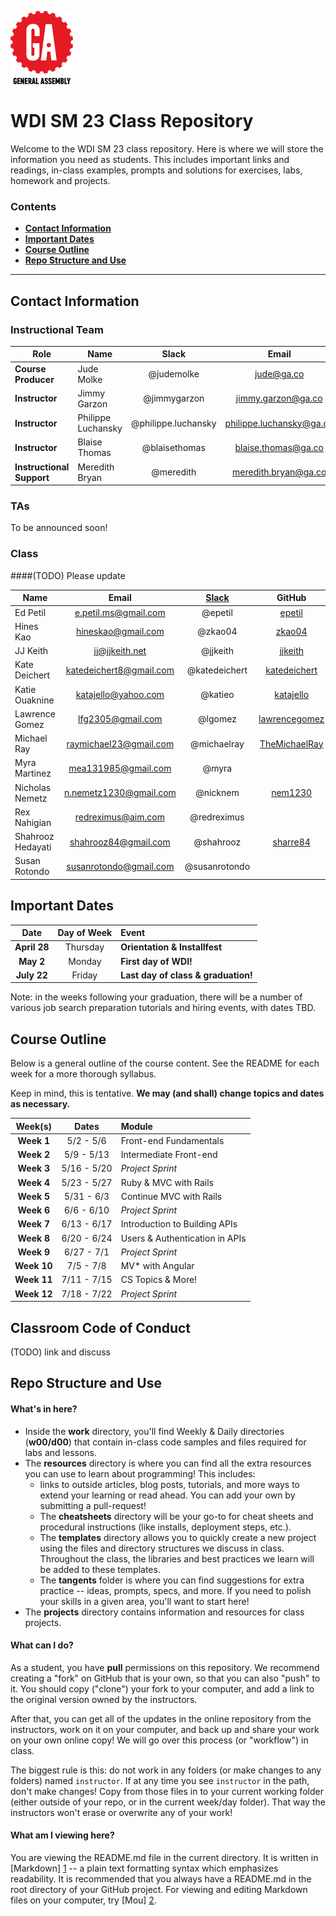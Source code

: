 ![](resources/assets/ga-icon-medium.png)

# WDI SM 23 Class Repository

Welcome to the WDI SM 23 class repository. Here is where
we will store the information you need as students. This includes important
links and readings, in-class examples, prompts and solutions for exercises,
labs, homework and projects.

### Contents

- [**Contact Information**](#contact-information)
- [**Important Dates**](#important-dates)
- [**Course Outline**](#course-outline)
- [**Repo Structure and Use**](#repo-structure-and-use)

---

## Contact Information

### Instructional Team

| Role                      | Name               |        Slack        |          Email           |                  GitHub                  |
| ------------------------- | ------------------ | :-----------------: | :----------------------: | :--------------------------------------: |
| **Course Producer**       | Jude Molke         |     @judemolke      |        jude@ga.co        | [judemolke](https://github.com/judemolke) |
| **Instructor**            | Jimmy Garzon       |    @jimmygarzon     |    jimmy.garzon@ga.co    |   [jimbog](https://github.com/jimbog)    |
| **Instructor**            | Philippe Luchansky | @philippe.luchansky | philippe.luchansky@ga.co | [philuchansky](https://github.com/philuchansky) |
| **Instructor**            | Blaise Thomas      |    @blaisethomas    |   blaise.thomas@ga.co    | [blaisethomas](https://github.com/blaisethomas) |
| **Instructional Support** | Meredith Bryan     |      @meredith      |   meredith.bryan@ga.co   |     [mer8](https://github.com/mer8)      |


### TAs
To be announced soon!



### Class
####(TODO) Please update

| Name              |          Email          | [Slack](https://ga-students.slack.com) |                  GitHub                  |
| ----------------- | :---------------------: | :------------------------------------: | :--------------------------------------: |
| Ed Petil          |  e.petil.ms@gmail.com   |                @epetil                 |   [epetil](https://github.com/epetil)    |
| Hines Kao         |   hineskao@gmail.com    |                @zkao04                 |   [zkao04](https://github.com/zkao04)    |
| JJ Keith          |     jj@jjkeith.net      |                @jjkeith                |  [jjkeith](https://github.com/jjkeith)   |
| Kate Deichert     | katedeichert8@gmail.com |             @katedeichert              | [katedeichert](https://github.com/katedeichert) |
| Katie Ouaknine    |   katajello@yahoo.com   |                @katieo                 | [katajello](https://github.com/katajello) |
| Lawrence Gomez    |    lfg2305@gmail.com    |                @lgomez                 | [lawrencegomez](https://github.com/lawrencegomez) |
| Michael Ray       | raymichael23@gmail.com  |              @michaelray               | [TheMichaelRay](https://github.com/TheMichaelRay) |
| Myra Martinez     |   mea131985@gmail.com   |                 @myra                  |                                          |
| Nicholas Nemetz   | n.nemetz1230@gmail.com  |                @nicknem                |  [nem1230](https://github.com/nem1230)   |
| Rex Nahigian      |   redreximus@aim.com    |              @redreximus               |                                          |
| Shahrooz Hedayati |  shahrooz84@gmail.com   |               @shahrooz                | [sharre84](https://github.com/sharre84)  |
| Susan Rotondo     | susanrotondo@gmail.com  |             @susanrotondo              |                                          |

## Important Dates

|     Date     | Day of Week | Event                               |
| :----------: | :---------: | :---------------------------------- |
| **April 28** |  Thursday   | **Orientation & Installfest**       |
|  **May 2**   |   Monday    | **First day of WDI!**               |
| **July 22**  |   Friday    | **Last day of class & graduation!** |


Note: in the weeks following your graduation, there will be a number of various
job search preparation tutorials and hiring events, with dates TBD.

## Course Outline

Below is a general outline of the course content. See the README for each week for a more thorough syllabus.

Keep in mind, this is tentative. **We may (and shall) change topics and dates as necessary.**

|   Week(s)   |    Dates    | Module                         |
| :---------: | :---------: | :----------------------------- |
| **Week 1**  |  5/2 - 5/6  | Front-end Fundamentals         |
| **Week 2**  | 5/9 - 5/13  | Intermediate Front-end         |
| **Week 3**  | 5/16 - 5/20 | *Project Sprint*               |
| **Week 4**  | 5/23 - 5/27 | Ruby & MVC with Rails          |
| **Week 5**  | 5/31 - 6/3  | Continue MVC with Rails        |
| **Week 6**  | 6/6 - 6/10  | *Project Sprint*               |
| **Week 7**  | 6/13 - 6/17 | Introduction to Building APIs  |
| **Week 8**  | 6/20 - 6/24 | Users & Authentication in APIs |
| **Week 9**  | 6/27 - 7/1  | *Project Sprint*               |
| **Week 10** |  7/5 - 7/8  | MV* with Angular               |
| **Week 11** | 7/11 - 7/15 | CS Topics & More!              |
| **Week 12** | 7/18 - 7/22 | *Project Sprint*               |


## Classroom Code of Conduct

(TODO) link and discuss


## Repo Structure and Use

#### What's in here?

- Inside the **work** directory, you'll find Weekly & Daily directories (**w00/d00**) that contain in-class code samples and files required for labs and lessons.
- The **resources** directory is where you can find all the extra resources you
  can use to learn about programming! This includes:
  - links to outside articles, blog posts, tutorials, and more ways to extend
    your learning or read ahead. You can add your own by submitting a pull-request!
  - The **cheatsheets** directory will be your go-to for cheat sheets and
    procedural instructions (like installs, deployment steps, etc.).
  - The **templates** directory allows you to quickly create a new project
    using the files and directory structures we discuss in class. Throughout the
    class, the libraries and best practices we learn will be added to these
    templates.
  - The **tangents** folder is where you can find suggestions for extra
    practice -- ideas, prompts, specs, and more. If you need to polish your
    skills in a given area, you'll want to start here!
- The **projects** directory contains information and resources for class
  projects.

#### What can I do?

As a student, you have **pull** permissions on this repository. We recommend
creating a "fork" on GitHub that is your own, so that you can also "push" to it.
You should copy ("clone") your fork to your computer, and add a link to the
original version owned by the instructors.

After that, you can get all of the updates in the online repository from the
instructors, work on it on your computer, and back up and share your work on
your own online copy! We will go over this process (or "workflow") in class.

The biggest rule is this: do not work in any folders (or make changes to any
folders) named `instructor`. If at any time you see `instructor` in the path,
don't make changes! Copy from those files in to your current working folder
(either outside of your repo, or in the current week/day folder). That way
the instructors won't erase or overwrite any of your work!

#### What am I viewing here?

You are viewing the README.md file in the current directory. It is written in
[Markdown] [1] -- a plain text formatting syntax which emphasizes readability.
It is recommended that you always have a README.md in the root directory of
your GitHub project. For viewing and editing Markdown files on your
computer, try [Mou] [2].

[1]: http://daringfireball.net/projects/markdown/	"Markdown"
[2]: http://mouapp.com/	"Mou"

